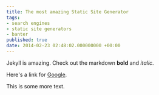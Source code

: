```yaml
---
title: The most amazing Static Site Generator
tags:
- search engines
- static site generators
- banter
published: true
date: 2014-02-23 02:48:02.000000000 +00:00
---
```

Jekyll is amazing. Check out the markdown **bold** and *italic*. 

Here's a link for [Google](http://www.google.com).

This is some more text.
